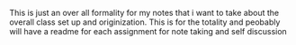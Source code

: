 This is just an over all formality for my notes that i want to take about the overall class set up and originization. This is for the totality and peobably will have a readme for each assignment for note taking and self discussion
